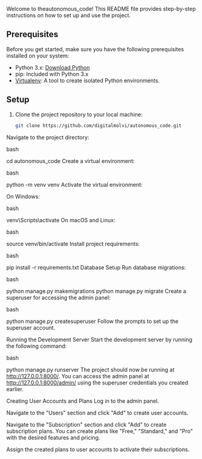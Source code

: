Welcome to theautonomous_code! This README file provides step-by-step instructions on how to set up and use the project.

## Prerequisites

Before you get started, make sure you have the following prerequisites installed on your system:

- Python 3.x: [Download Python](https://www.python.org/downloads/)
- pip: Included with Python 3.x
- [Virtualenv](https://pypi.org/project/virtualenv/): A tool to create isolated Python environments.

## Setup

1. Clone the project repository to your local machine:

   ```bash
   git clone https://github.com/digitalmolvi/autonomous_code.git
Navigate to the project directory:

bash

cd autonomous_code
Create a virtual environment:

bash

python -m venv venv
Activate the virtual environment:

On Windows:

bash

venv\Scripts\activate
On macOS and Linux:

bash

source venv/bin/activate
Install project requirements:

bash

pip install -r requirements.txt
Database Setup
Run database migrations:

bash

python manage.py makemigrations
python manage.py migrate
Create a superuser for accessing the admin panel:

bash

python manage.py createsuperuser
Follow the prompts to set up the superuser account.

Running the Development Server
Start the development server by running the following command:

bash

python manage.py runserver
The project should now be running at http://127.0.0.1:8000/. You can access the admin panel at http://127.0.0.1:8000/admin/ using the superuser credentials you created earlier.

Creating User Accounts and Plans
Log in to the admin panel.

Navigate to the "Users" section and click "Add" to create user accounts.

Navigate to the "Subscription" section and click "Add" to create subscription plans. You can create plans like "Free," "Standard," and "Pro" with the desired features and pricing.

Assign the created plans to user accounts to activate their subscriptions.